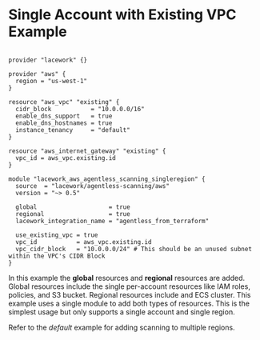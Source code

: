 # Single Account with Existing VPC Example

```hcl

provider "lacework" {}

provider "aws" {
  region = "us-west-1"
}

resource "aws_vpc" "existing" {
  cidr_block           = "10.0.0.0/16"
  enable_dns_support   = true
  enable_dns_hostnames = true
  instance_tenancy     = "default"
}

resource "aws_internet_gateway" "existing" {
  vpc_id = aws_vpc.existing.id
}

module "lacework_aws_agentless_scanning_singleregion" {
  source  = "lacework/agentless-scanning/aws"
  version = "~> 0.5"

  global                    = true
  regional                  = true
  lacework_integration_name = "agentless_from_terraform"

  use_existing_vpc = true
  vpc_id           = aws_vpc.existing.id
  vpc_cidr_block   = "10.0.0.0/24" # This should be an unused subnet within the VPC's CIDR Block
}
```

In this example the **global** resources and **regional** resources are added.
Global resources include the single per-account resources like IAM roles,
policies, and S3 bucket. Regional resources include and ECS cluster.
This example uses a single module to add both types of resources.
This is the simplest usage but only supports a single account and single region.

Refer to the _default_ example for adding scanning to multiple regions.
